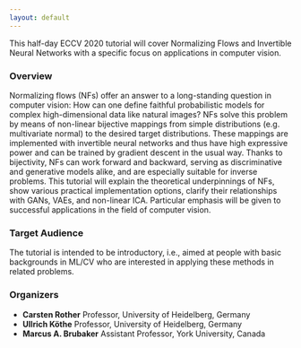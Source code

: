 ```yaml
---
layout: default
---
```


This half-day ECCV 2020 tutorial will cover Normalizing Flows and Invertible Neural Networks with a specific focus on applications in computer vision.

### Overview 

Normalizing flows (NFs) offer an answer to a long-standing question in computer vision: 
How can one define faithful probabilistic models for complex high-dimensional data like natural images?
NFs solve this problem by means of non-linear bijective mappings from simple distributions (e.g. multivariate normal) to the desired target distributions.
These mappings are implemented with invertible neural networks and thus have high expressive power and can be trained by gradient descent in the usual way.
Thanks to bijectivity, NFs can work forward and backward, serving as discriminative and generative models alike, and are especially suitable for inverse problems.
This tutorial will explain the theoretical underpinnings of NFs, show various practical implementation options, clarify their relationships with GANs, VAEs, and non-linear ICA.
Particular emphasis will be given to successful applications in the field of computer vision.


### Target Audience
The tutorial is intended to be introductory, i.e., aimed at people with basic backgrounds in ML/CV who are interested in applying these methods in related problems.


### Organizers
- **Carsten Rother** Professor, University of Heidelberg, Germany
- **Ullrich Köthe** Professor, University of Heidelberg, Germany
- **Marcus A. Brubaker** Assistant Professor, York University, Canada
